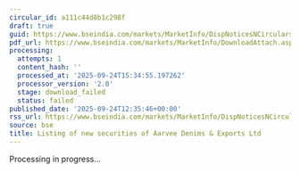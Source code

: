 ```yaml
---
circular_id: a111c44d8b1c298f
draft: true
guid: https://www.bseindia.com/markets/MarketInfo/DispNoticesNCirculars.aspx?Noticeid={B69AEECA-5839-4D69-90E9-99AAE01796D8}&noticeno=20250924-37&dt=09/24/2025&icount=37&totcount=60&flag=0
pdf_url: https://www.bseindia.com/markets/MarketInfo/DownloadAttach.aspx?id=20250924-37&attachedId=
processing:
  attempts: 1
  content_hash: ''
  processed_at: '2025-09-24T15:34:55.197262'
  processor_version: '2.0'
  stage: download_failed
  status: failed
published_date: '2025-09-24T12:35:46+00:00'
rss_url: https://www.bseindia.com/markets/MarketInfo/DispNoticesNCirculars.aspx?Noticeid={B69AEECA-5839-4D69-90E9-99AAE01796D8}&noticeno=20250924-37&dt=09/24/2025&icount=37&totcount=60&flag=0
source: bse
title: Listing of new securities of Aarvee Denims & Exports Ltd
---
```


Processing in progress...